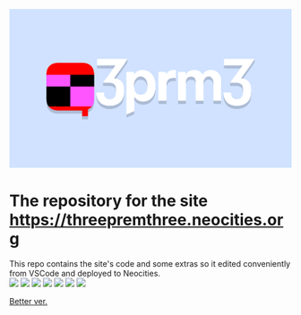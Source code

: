 <link href="site/css/style.min.css" rel="stylesheet" type="text/css" media="all">

![3prm3](site/img/meta3prm3.png)

<h1>The repository for the site <a href="https://threepremthree.neocities.org">https://threepremthree.neocities.org</a></h1>

This repo contains the site's code and some extras so it edited conveniently from VSCode and deployed to Neocities.<br>
![](https://img.shields.io/github/workflow/status/3prm3/website/Deploy%20site%20to%20Neocities/master?style=for-the-badge&logo=github)
![](https://img.shields.io/badge/website-000000?style=for-the-badge&logo=About.me&logoColor=white)
![](https://img.shields.io/badge/Bootstrap-563D7C?style=for-the-badge&logo=bootstrap&logoColor=white)
![](https://img.shields.io/badge/CSS3-1572B6?style=for-the-badge&logo=css3&logoColor=white)
![](https://img.shields.io/badge/MADE%20IN%20VSCODE-blue?style=for-the-badge&logo=visualstudiocode&logoColor=white)
![](https://img.shields.io/badge/Tailwind_CSS-38B2AC?style=for-the-badge&logo=tailwind-css&logoColor=white)
![](https://img.shields.io/badge/HTML5-E34F26?style=for-the-badge&logo=html5&logoColor=white)

[Better ver.](https://threepremthree.neocities.org/readme.html)